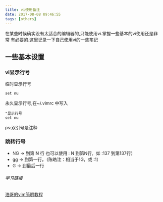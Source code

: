 ```yaml
---
title: vi使用备注
date: 2017-08-08 09:46:55
tags: [others]
---
```

在某些时候确实没有太适合的编辑器的,只能使用vi.掌握一些基本的vi使用还是非常
有必要的.这里记录一下自己使用vi的一些笔记<!--more-->

## 一些基本设置
### vi显示行号
临时显示行号
```
set nu
```
永久显示行号,在~/.vimrc 中写入
```shell
"显示行号
set nu

```
ps:双引号是注释

### 跳转行号
- NG → 到第 N 行 也可以使用 : N 到第N行，如 :137 到第137行）
- gg → 到第一行。（陈皓注：相当于1G，或 :1）
- G → 到最后一行



###### 学习链接
[浩哥的vim简明教程](http://coolshell.cn/articles/5426.html)
